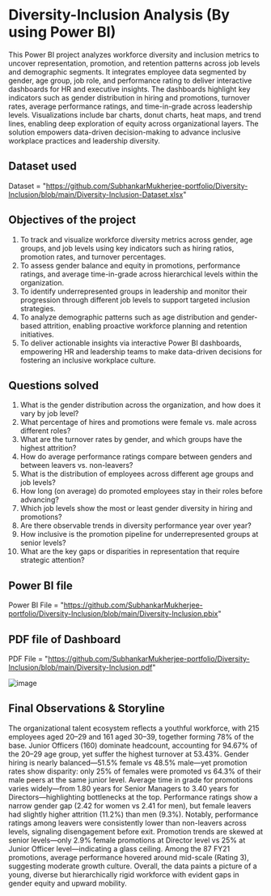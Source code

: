 # Diversity-Inclusion Analysis (By using Power BI)
This Power BI project analyzes workforce diversity and inclusion metrics to uncover representation, promotion, and retention patterns across job levels and demographic segments. It integrates employee data segmented by gender, age group, job role, and performance rating to deliver interactive dashboards for HR and executive insights. The dashboards highlight key indicators such as gender distribution in hiring and promotions, turnover rates, average performance ratings, and time-in-grade across leadership levels. Visualizations include bar charts, donut charts, heat maps, and trend lines, enabling deep exploration of equity across organizational layers. The solution empowers data-driven decision-making to advance inclusive workplace practices and leadership diversity.

## Dataset used
Dataset = "https://github.com/SubhankarMukherjee-portfolio/Diversity-Inclusion/blob/main/Diversity-Inclusion-Dataset.xlsx"

## Objectives of the project
1) To track and visualize workforce diversity metrics across gender, age groups, and job levels using key indicators such as hiring ratios, promotion rates, and turnover percentages.
2) To assess gender balance and equity in promotions, performance ratings, and average time-in-grade across hierarchical levels within the organization.
3) To identify underrepresented groups in leadership and monitor their progression through different job levels to support targeted inclusion strategies.
4) To analyze demographic patterns such as age distribution and gender-based attrition, enabling proactive workforce planning and retention initiatives.
5) To deliver actionable insights via interactive Power BI dashboards, empowering HR and leadership teams to make data-driven decisions for fostering an inclusive workplace culture.

   
## Questions solved 
1) What is the gender distribution across the organization, and how does it vary by job level?
2) What percentage of hires and promotions were female vs. male across different roles?
3) What are the turnover rates by gender, and which groups have the highest attrition?
4) How do average performance ratings compare between genders and between leavers vs. non-leavers?
5) What is the distribution of employees across different age groups and job levels?
6) How long (on average) do promoted employees stay in their roles before advancing?
7) Which job levels show the most or least gender diversity in hiring and promotions?
8) Are there observable trends in diversity performance year over year?
9) How inclusive is the promotion pipeline for underrepresented groups at senior levels?
10) What are the key gaps or disparities in representation that require strategic attention?


## Power BI file
Power BI File = "https://github.com/SubhankarMukherjee-portfolio/Diversity-Inclusion/blob/main/Diversity-Inclusion.pbix"

## PDF file of Dashboard
PDF File =  "https://github.com/SubhankarMukherjee-portfolio/Diversity-Inclusion/blob/main/Diversity-Inclusion.pdf"

![image](https://github.com/user-attachments/assets/676bdc45-2acc-45a4-8613-f7fa58d8477c)


## Final Observations & Storyline
The organizational talent ecosystem reflects a youthful workforce, with 215 employees aged 20–29 and 161 aged 30–39, together forming 78% of the base. Junior Officers (160) dominate headcount, accounting for 94.67% of the 20–29 age group, yet suffer the highest turnover at 53.43%. Gender hiring is nearly balanced—51.5% female vs 48.5% male—yet promotion rates show disparity: only 25% of females were promoted vs 64.3% of their male peers at the same junior level. Average time in grade for promotions varies widely—from 1.80 years for Senior Managers to 3.40 years for Directors—highlighting bottlenecks at the top. Performance ratings show a narrow gender gap (2.42 for women vs 2.41 for men), but female leavers had slightly higher attrition (11.2%) than men (9.3%). Notably, performance ratings among leavers were consistently lower than non-leavers across levels, signaling disengagement before exit. Promotion trends are skewed at senior levels—only 2.9% female promotions at Director level vs 25% at Junior Officer level—indicating a glass ceiling. Among the 87 FY21 promotions, average performance hovered around mid-scale (Rating 3), suggesting moderate growth culture. Overall, the data paints a picture of a young, diverse but hierarchically rigid workforce with evident gaps in gender equity and upward mobility.


